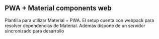 ## PWA + Material components web

Plantilla para utilizar Material + PWA.
El setup cuenta con webpack para resolver dependencias de Material. Además dispone de un servidor sincronizado para desarrollo